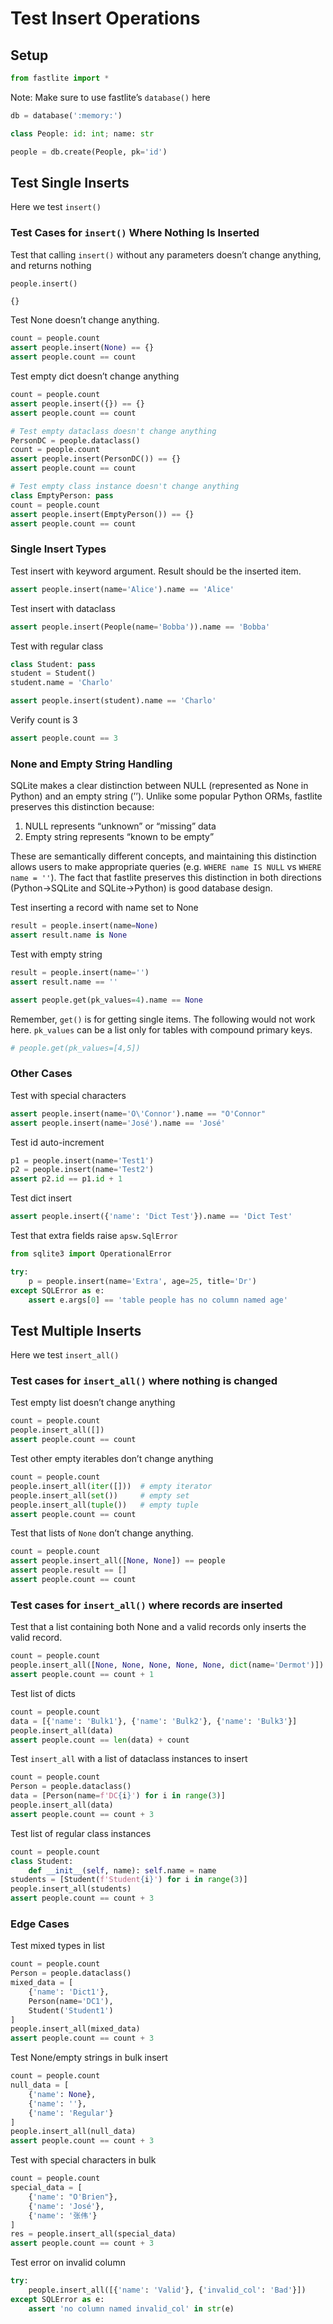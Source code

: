 # Test Insert Operations


<!-- WARNING: THIS FILE WAS AUTOGENERATED! DO NOT EDIT! -->

## Setup

``` python
from fastlite import *
```

Note: Make sure to use fastlite’s `database()` here

``` python
db = database(':memory:')
```

``` python
class People: id: int; name: str
```

``` python
people = db.create(People, pk='id')
```

## Test Single Inserts

Here we test `insert()`

### Test Cases for `insert()` Where Nothing Is Inserted

Test that calling `insert()` without any parameters doesn’t change
anything, and returns nothing

``` python
people.insert()
```

    {}

Test None doesn’t change anything.

``` python
count = people.count
assert people.insert(None) == {}
assert people.count == count
```

Test empty dict doesn’t change anything

``` python
count = people.count
assert people.insert({}) == {}
assert people.count == count
```

``` python
# Test empty dataclass doesn't change anything
PersonDC = people.dataclass()
count = people.count
assert people.insert(PersonDC()) == {}
assert people.count == count
```

``` python
# Test empty class instance doesn't change anything
class EmptyPerson: pass
count = people.count
assert people.insert(EmptyPerson()) == {}
assert people.count == count
```

### Single Insert Types

Test insert with keyword argument. Result should be the inserted item.

``` python
assert people.insert(name='Alice').name == 'Alice'
```

Test insert with dataclass

``` python
assert people.insert(People(name='Bobba')).name == 'Bobba'
```

Test with regular class

``` python
class Student: pass
student = Student()
student.name = 'Charlo'

assert people.insert(student).name == 'Charlo'
```

Verify count is 3

``` python
assert people.count == 3
```

### None and Empty String Handling

SQLite makes a clear distinction between NULL (represented as None in
Python) and an empty string (’’). Unlike some popular Python ORMs,
fastlite preserves this distinction because:

1.  NULL represents “unknown” or “missing” data
2.  Empty string represents “known to be empty”

These are semantically different concepts, and maintaining this
distinction allows users to make appropriate queries
(e.g. `WHERE name IS NULL` vs `WHERE name = ''`). The fact that fastlite
preserves this distinction in both directions (Python-\>SQLite and
SQLite-\>Python) is good database design.

Test inserting a record with name set to None

``` python
result = people.insert(name=None)
assert result.name is None
```

Test with empty string

``` python
result = people.insert(name='')
assert result.name == ''
```

``` python
assert people.get(pk_values=4).name == None
```

Remember, `get()` is for getting single items. The following would not
work here. `pk_values` can be a list only for tables with compound
primary keys.

``` python
# people.get(pk_values=[4,5])
```

### Other Cases

Test with special characters

``` python
assert people.insert(name='O\'Connor').name == "O'Connor"
assert people.insert(name='José').name == 'José'
```

Test id auto-increment

``` python
p1 = people.insert(name='Test1')
p2 = people.insert(name='Test2') 
assert p2.id == p1.id + 1
```

Test dict insert

``` python
assert people.insert({'name': 'Dict Test'}).name == 'Dict Test'
```

Test that extra fields raise `apsw.SqlError`

``` python
from sqlite3 import OperationalError
```

``` python
try:
    p = people.insert(name='Extra', age=25, title='Dr')
except SQLError as e:
    assert e.args[0] == 'table people has no column named age'
```

## Test Multiple Inserts

Here we test `insert_all()`

### Test cases for `insert_all()` where nothing is changed

Test empty list doesn’t change anything

``` python
count = people.count
people.insert_all([])
assert people.count == count
```

Test other empty iterables don’t change anything

``` python
count = people.count
people.insert_all(iter([]))  # empty iterator
people.insert_all(set())     # empty set
people.insert_all(tuple())   # empty tuple
assert people.count == count
```

Test that lists of `None` don’t change anything.

``` python
count = people.count
assert people.insert_all([None, None]) == people
assert people.result == []
assert people.count == count
```

### Test cases for `insert_all()` where records are inserted

Test that a list containing both None and a valid records only inserts
the valid record.

``` python
count = people.count
people.insert_all([None, None, None, None, None, dict(name='Dermot')])
assert people.count == count + 1
```

Test list of dicts

``` python
count = people.count
data = [{'name': 'Bulk1'}, {'name': 'Bulk2'}, {'name': 'Bulk3'}]
people.insert_all(data)
assert people.count == len(data) + count
```

Test `insert_all` with a list of dataclass instances to insert

``` python
count = people.count
Person = people.dataclass()
data = [Person(name=f'DC{i}') for i in range(3)]
people.insert_all(data)
assert people.count == count + 3
```

Test list of regular class instances

``` python
count = people.count
class Student:
    def __init__(self, name): self.name = name
students = [Student(f'Student{i}') for i in range(3)]
people.insert_all(students)
assert people.count == count + 3
```

### Edge Cases

Test mixed types in list

``` python
count = people.count
Person = people.dataclass()
mixed_data = [
    {'name': 'Dict1'},
    Person(name='DC1'),
    Student('Student1')
]
people.insert_all(mixed_data)
assert people.count == count + 3
```

Test None/empty strings in bulk insert

``` python
count = people.count
null_data = [
    {'name': None},
    {'name': ''},
    {'name': 'Regular'}
]
people.insert_all(null_data)
assert people.count == count + 3
```

Test with special characters in bulk

``` python
count = people.count
special_data = [
    {'name': "O'Brien"},
    {'name': 'José'},
    {'name': '张伟'}
]
res = people.insert_all(special_data)
assert people.count == count + 3
```

Test error on invalid column

``` python
try:
    people.insert_all([{'name': 'Valid'}, {'invalid_col': 'Bad'}])
except SQLError as e:
    assert 'no column named invalid_col' in str(e)
```

